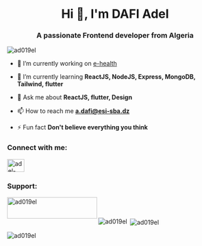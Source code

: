 <h1 align="center">Hi 👋, I'm DAFI Adel</h1>
<h3 align="center">A passionate Frontend developer from Algeria</h3>

<p align="left"> <img src="https://komarev.com/ghpvc/?username=ad019el&label=Profile%20views&color=0e75b6&style=flat" alt="ad019el" /> </p>

- 🔭 I’m currently working on [e-health](https://github.com/Ad019El/e-health)

- 🌱 I’m currently learning **ReactJS, NodeJS, Express, MongoDB, Tailwind, flutter**

- 💬 Ask me about **ReactJS, flutter, Design**

- 📫 How to reach me **a.dafi@esi-sba.dz**

- ⚡ Fun fact **Don't believe everything you think**

<h3 align="left">Connect with me:</h3>
<p align="left">
<a href="https://linkedin.com/in/adel-dafi-736bbb177" target="blank"><img align="center" src="https://raw.githubusercontent.com/rahuldkjain/github-profile-readme-generator/master/src/images/icons/Social/linked-in-alt.svg" alt="adel-dafi-736bbb177" height="30" width="40" /></a>
</p>

<h3 align="left">Support:</h3>
<p><a href="https://www.buymeacoffee.com/ad019el"> <img align="left" src="https://cdn.buymeacoffee.com/buttons/v2/default-yellow.png" height="50" width="210" alt="ad019el" /></a></p><br><br>

<p><img align="left" src="https://github-readme-stats.vercel.app/api/top-langs?username=ad019el&show_icons=true&locale=en&layout=compact" alt="ad019el" /></p>

<p>&nbsp;<img align="center" src="https://github-readme-stats.vercel.app/api?username=ad019el&show_icons=true&locale=en" alt="ad019el" /></p>

<p><img align="center" src="https://github-readme-streak-stats.herokuapp.com/?user=ad019el&" alt="ad019el" /></p>
